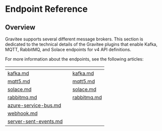 # Endpoint Reference

## Overview

Gravitee supports several different message brokers. This section is dedicated to the technical details of the Gravitee plugins that enable Kafka, MQTT, RabbitMQ, and Solace endpoints for v4 API definitions.

For more information about the endpoints, see the following articles:&#x20;

<table data-view="cards"><thead><tr><th data-type="content-ref"></th><th></th><th data-hidden data-card-target data-type="content-ref"></th></tr></thead><tbody><tr><td><a href="../../../../../../guides/api-configuration/v4-api-configuration/endpoints/v4-message-api-endpoints/kafka.md">kafka.md</a></td><td></td><td><a href="kafka.md">kafka.md</a></td></tr><tr><td><a href="../../../../../../guides/api-configuration/v4-api-configuration/endpoints/v4-message-api-endpoints/mqtt5.md">mqtt5.md</a></td><td></td><td><a href="mqtt5.md">mqtt5.md</a></td></tr><tr><td><a href="../../../../../../guides/api-configuration/v4-api-configuration/endpoints/v4-message-api-endpoints/solace.md">solace.md</a></td><td></td><td><a href="solace.md">solace.md</a></td></tr><tr><td><a href="../../../../../../guides/api-configuration/v4-api-configuration/endpoints/v4-message-api-endpoints/rabbitmq.md">rabbitmq.md</a></td><td></td><td><a href="rabbitmq.md">rabbitmq.md</a></td></tr><tr><td><a href="azure-service-bus.md">azure-service-bus.md</a></td><td></td><td></td></tr><tr><td><a href="../../../../../../guides/api-configuration/v4-api-configuration/entrypoints/v4-message-api-entrypoints/webhook.md">webhook.md</a></td><td></td><td></td></tr><tr><td><a href="../../../../../../guides/api-configuration/v4-api-configuration/entrypoints/v4-message-api-entrypoints/server-sent-events.md">server-sent-events.md</a></td><td></td><td></td></tr></tbody></table>
